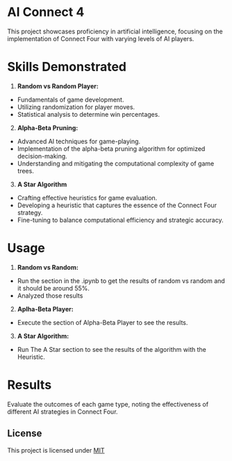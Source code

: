 
# AI Connect 4

This project showcases proficiency in artificial intelligence, focusing on the implementation of Connect Four with varying levels of AI players.

# Skills Demonstrated
1. **Random vs Random Player:**
* Fundamentals of game development.
* Utilizing randomization for player moves.
* Statistical analysis to determine win percentages.

2. **Alpha-Beta Pruning:**
* Advanced AI techniques for game-playing.
* Implementation of the alpha-beta pruning algorithm for optimized decision-making.
* Understanding and mitigating the computational complexity of game trees.

3. **A Star Algorithm**
* Crafting effective heuristics for game evaluation.
* Developing a heuristic that captures the essence of the Connect Four strategy.
* Fine-tuning to balance computational efficiency and strategic accuracy.

# Usage
1. **Random vs Random:**
* Run the section in the .ipynb to get the results of random vs random and it should be around 55%.
* Analyzed those results
2. **Aplha-Beta Player:**
* Execute the section of Alpha-Beta Player to see the results.
3. **A Star Algorithm:**
* Run The A Star section to see the results of the algorithm with the Heuristic.

# Results
Evaluate the outcomes of each game type, noting the effectiveness of different AI strategies in Connect Four.


## License

This project is licensed under [MIT](https://choosealicense.com/licenses/mit/)
